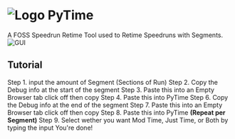 # ![Logo](https://i.imgur.com/IHAMCx3.png)  PyTime
A FOSS Speedrun Retime Tool used to Retime Speedruns with Segments.
![GUI](https://i.imgur.com/g7OA2dr.png)
## Tutorial
Step 1. input the amount of Segment (Sections of Run)
Step 2. Copy the Debug info at the start of the segment
Step 3. Paste this into an Empty Browser tab click off then copy
Step 4. Paste this into PyTime
Step 6. Copy the Debug info at the end of the segment
Step 7. Paste this into an Empty Browser tab click off then copy
Step 8. Paste this into PyTime
**(Repeat per Segment)**
Step 9. Select wether you want Mod Time, Just Time, or Both by typing the input
You're done!
